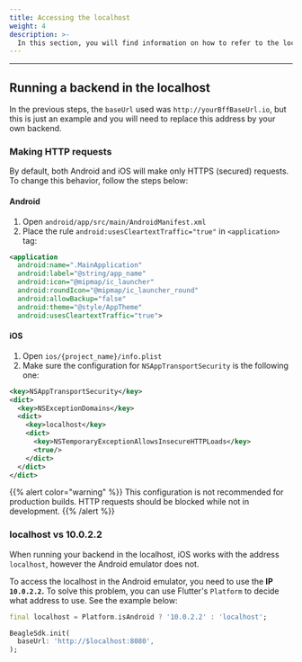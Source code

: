 ```yaml
---
title: Accessing the localhost
weight: 4
description: >-
  In this section, you will find information on how to refer to the localhost on Beagle Flutter.
---
```


---

## Running a backend in the localhost
In the previous steps, the `baseUrl` used was `http://yourBffBaseUrl.io`, but this is just an example and you will need to replace this address by your own backend.

### Making HTTP requests
By default, both Android and iOS will make only HTTPS (secured) requests. To change this behavior, follow the steps below:

#### Android
1. Open `android/app/src/main/AndroidManifest.xml` 
2. Place the rule `android:usesCleartextTraffic="true"` in `<application>` tag:

```xml
<application
  android:name=".MainApplication"
  android:label="@string/app_name"
  android:icon="@mipmap/ic_launcher"
  android:roundIcon="@mipmap/ic_launcher_round"
  android:allowBackup="false"
  android:theme="@style/AppTheme"
  android:usesCleartextTraffic="true">
```

#### iOS
1. Open `ios/{project_name}/info.plist` 
2. Make sure the configuration for `NSAppTransportSecurity` is the following one:

```xml
<key>NSAppTransportSecurity</key>
<dict>
  <key>NSExceptionDomains</key>
  <dict>
    <key>localhost</key>
    <dict>
      <key>NSTemporaryExceptionAllowsInsecureHTTPLoads</key>
      <true/>
    </dict>
  </dict>
</dict>
```

{{% alert color="warning" %}}
This configuration is not recommended for production builds. HTTP requests should be blocked while not in development.
{{% /alert %}}

### localhost vs 10.0.2.2
When running your backend in the localhost, iOS works with the address `localhost`, however the Android emulator does not. 

To access the localhost in the Android emulator, you need to use the **IP `10.0.2.2`.** To solve this problem, you can use Flutter's `Platform` to decide what address to use. See the example below:

```dart
final localhost = Platform.isAndroid ? '10.0.2.2' : 'localhost';

BeagleSdk.init(
  baseUrl: 'http://$localhost:8080',
);
```
